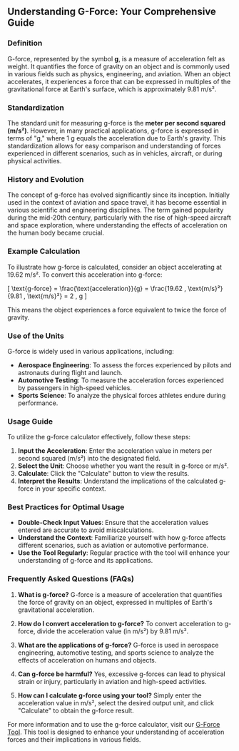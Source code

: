## Understanding G-Force: Your Comprehensive Guide

### Definition
G-force, represented by the symbol **g**, is a measure of acceleration felt as weight. It quantifies the force of gravity on an object and is commonly used in various fields such as physics, engineering, and aviation. When an object accelerates, it experiences a force that can be expressed in multiples of the gravitational force at Earth's surface, which is approximately 9.81 m/s².

### Standardization
The standard unit for measuring g-force is the **meter per second squared (m/s²)**. However, in many practical applications, g-force is expressed in terms of "g," where 1 g equals the acceleration due to Earth's gravity. This standardization allows for easy comparison and understanding of forces experienced in different scenarios, such as in vehicles, aircraft, or during physical activities.

### History and Evolution
The concept of g-force has evolved significantly since its inception. Initially used in the context of aviation and space travel, it has become essential in various scientific and engineering disciplines. The term gained popularity during the mid-20th century, particularly with the rise of high-speed aircraft and space exploration, where understanding the effects of acceleration on the human body became crucial.

### Example Calculation
To illustrate how g-force is calculated, consider an object accelerating at 19.62 m/s². To convert this acceleration into g-force:

\[ \text{g-force} = \frac{\text{acceleration}}{g} = \frac{19.62 \, \text{m/s}²}{9.81 \, \text{m/s}²} = 2 \, g \]

This means the object experiences a force equivalent to twice the force of gravity.

### Use of the Units
G-force is widely used in various applications, including:
- **Aerospace Engineering**: To assess the forces experienced by pilots and astronauts during flight and launch.
- **Automotive Testing**: To measure the acceleration forces experienced by passengers in high-speed vehicles.
- **Sports Science**: To analyze the physical forces athletes endure during performance.

### Usage Guide
To utilize the g-force calculator effectively, follow these steps:
1. **Input the Acceleration**: Enter the acceleration value in meters per second squared (m/s²) into the designated field.
2. **Select the Unit**: Choose whether you want the result in g-force or m/s².
3. **Calculate**: Click the "Calculate" button to view the results.
4. **Interpret the Results**: Understand the implications of the calculated g-force in your specific context.

### Best Practices for Optimal Usage
- **Double-Check Input Values**: Ensure that the acceleration values entered are accurate to avoid miscalculations.
- **Understand the Context**: Familiarize yourself with how g-force affects different scenarios, such as aviation or automotive performance.
- **Use the Tool Regularly**: Regular practice with the tool will enhance your understanding of g-force and its applications.

### Frequently Asked Questions (FAQs)

1. **What is g-force?**
   G-force is a measure of acceleration that quantifies the force of gravity on an object, expressed in multiples of Earth's gravitational acceleration.

2. **How do I convert acceleration to g-force?**
   To convert acceleration to g-force, divide the acceleration value (in m/s²) by 9.81 m/s².

3. **What are the applications of g-force?**
   G-force is used in aerospace engineering, automotive testing, and sports science to analyze the effects of acceleration on humans and objects.

4. **Can g-force be harmful?**
   Yes, excessive g-forces can lead to physical strain or injury, particularly in aviation and high-speed activities.

5. **How can I calculate g-force using your tool?**
   Simply enter the acceleration value in m/s², select the desired output unit, and click "Calculate" to obtain the g-force result.

For more information and to use the g-force calculator, visit our [G-Force Tool](https://www.inayam.co/unit-converter/angular_acceleration). This tool is designed to enhance your understanding of acceleration forces and their implications in various fields.